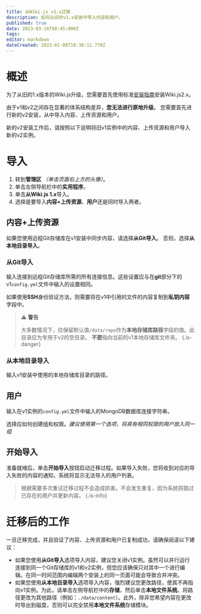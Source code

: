 ```yaml
---
title: 从Wiki.js v1.x迁移
description: 如何从旧的v1.x安装中导入内容和用户。
published: true
date: 2023-03-16T08:45:000Z
tags: 
editor: markdown
dateCreated: 2023-01-08T10:36:12.770Z
---
```


# 概述

为了从旧的1.x版本的Wiki.js升级，您需要首先使用标准[安装指南](/install)安装Wiki.js2.x。

由于v1和v2之间存在显著的体系结构差异，**您无法进行原地升级**。
您需要首先进行新的v2安装，从中导入内容、上传资源和用户。

新的v2安装工作后，请按照以下说明将旧v1实例中的内容、上传资源和用户导入新的v2实例。

# 导入

1. 转到**管理区** *（单击页面右上方的头像）*。
1. 单击左侧导航栏中的**实用程序**。
1. 单击**从Wiki.js 1.x**导入。
1. 选择是要导入**内容+上传资源**、**用户**还是同时导入两者。

## 内容+上传资源

如果您使用远程Git存储库在v1安装中同步内容，请选择**从Git导入**。
否则，选择**从本地目录导入**。

### 从Git导入

输入连接到远程Git存储库所需的所有连接信息。这些设置应与在**git**部分下的v1`config.yml`文件中输入的设置相同。

如果使用**SSH**身份验证方法，则需要将在v1中引用的文件的内容复制到**私钥内容**字段中。

> :warning: **警告**
>
> 大多数情况下，应保留默认值`/data/repo`作为**本地存储库路径**字段的值。此目录应为专用于v2的空目录。
> **不要**指向当前的v1本地存储库文件夹。
{.is-danger}

### 从本地目录导入

输入v1安装中使用的本地存储库目录的路径。

## 用户

输入在v1实例的`config.yml`文件中输入的MongoDB数据库连接字符串。

选择应如何创建组和权限。*建议使用第一个选项，将具有相同权限的用户放入同一组*

## 开始导入

准备就绪后，单击**开始导入**按钮启动迁移过程。如果导入失败，您将收到对应的导入失败的内容的通知，系统将显示无法导入的用户列表。

> 根据需要多次重试迁移过程不会造成损害。不会发生重复，因为系统将跳过已存在的用户并更新内容。
{.is-info}

# 迁移后的工作

一旦迁移完成，并且验证了内容、上传资源和用户已复制成功，请确保阅读以下建议：

- 如果您使用**从Git导入**选项导入内容，建议您关闭v1实例。虽然可以并行运行连接到同一个Git存储库的v1和v2实例，但您应该确保只对其中一个进行编辑。在同一时间范围内编辑两个安装上的同一页面可能会导致合并冲突。
- 如果您使用**从本地目录导入**选项导入内容，强烈建议您更改路径，使其不再指向v1实例。为此，请单击左侧导航栏中的**存储**，然后单击**本地文件系统**。将路径更改为其他路径（例如：`./data/content`）。此外，除非您希望内容在更改时导出到磁盘，否则可以完全禁用**本地文件系统**存储模块。

